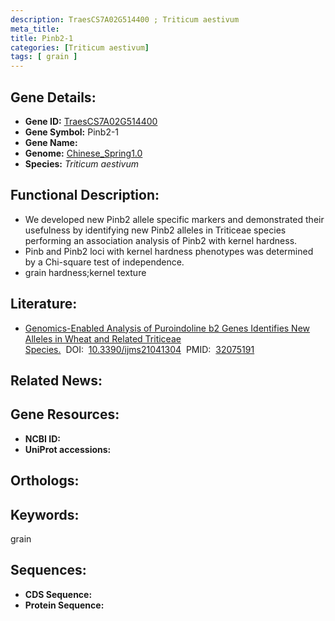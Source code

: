 ```yaml
---
description: TraesCS7A02G514400 ; Triticum aestivum
meta_title:
title: Pinb2-1
categories: [Triticum aestivum]
tags: [ grain ]
---
```


## Gene Details:
- **Gene ID:**	[TraesCS7A02G514400]()
- **Gene Symbol:** Pinb2-1
- **Gene Name:** 
- **Genome:** [Chinese_Spring1.0]()
- **Species:** *Triticum aestivum*

## Functional Description:
   - We developed new Pinb2 allele specific markers and demonstrated their usefulness by identifying new Pinb2 alleles in Triticeae species performing an association analysis of Pinb2 with kernel hardness.
   - Pinb and Pinb2 loci with kernel hardness phenotypes was determined by a Chi-square test of independence.
   - grain hardness;kernel texture

## Literature:
   - [Genomics-Enabled Analysis of Puroindoline b2 Genes Identifies New Alleles in Wheat and Related Triticeae Species.]( https://www.mdpi.com/1422-0067/21/4/1304)&nbsp;&nbsp;DOI:&nbsp;&nbsp;[10.3390/ijms21041304](https://www.mdpi.com/1422-0067/21/4/1304)&nbsp;&nbsp;PMID:&nbsp;&nbsp;[32075191](https://pubmed.ncbi.nlm.nih.gov/32075191/)

## Related News:

## Gene Resources:
- **NCBI ID:** [](https://www.ncbi.nlm.nih.gov/gene/?term=)
- **UniProt accessions:** [](https://www.uniprot.org/uniprotkb//entry)

## Orthologs:

## Keywords:
grain

## Sequences:
- **CDS Sequence:**
- **Protein Sequence:**
